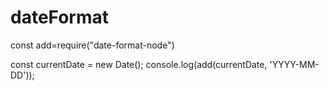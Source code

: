 # dateFormat

const add=require("date-format-node")

const currentDate = new Date();
console.log(add(currentDate, 'YYYY-MM-DD'));
